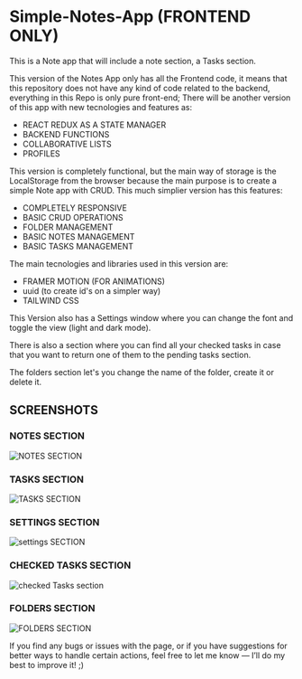 # Simple-Notes-App (FRONTEND ONLY)
This is a Note app that will include a note section, a Tasks section.

This version of the Notes App only has all the Frontend code, it means that this repository does not have any kind of code related to the backend, everything in this Repo is only pure front-end;
There will be another version of this app with new tecnologies and features as:

<ul>
  <li>REACT REDUX AS A STATE MANAGER</li>
  <li>BACKEND FUNCTIONS</li>
  <li>COLLABORATIVE LISTS</li>
  <li>PROFILES</li>
</ul>

This version is completely functional, but the main way of storage is the LocalStorage from the browser because the main purpose is to create a simple Note app with CRUD.
This much simplier version has this features:

<ul>
  <li>COMPLETELY RESPONSIVE</li>
  <li>BASIC CRUD OPERATIONS</li>
  <li>FOLDER MANAGEMENT</li>
  <li>BASIC NOTES MANAGEMENT</li>
  <li>BASIC TASKS MANAGEMENT</li>
</ul>

The main tecnologies and libraries used in this version are:

<ul>
  <li>FRAMER MOTION (FOR ANIMATIONS)</li>
  <li>uuid (to create id's on a simpler way)</li>
  <li>TAILWIND CSS</li>
</ul>

This Version also has a Settings window where you can change the font and toggle the view (light and dark mode).

There is also a section where you can find all your checked tasks in case that you want to return one of them to the pending tasks section.

The folders section let's you change the name of the folder, create it or delete it.

<h2>SCREENSHOTS</h2>

<h3>NOTES SECTION</h3>

![NOTES SECTION](https://github.com/user-attachments/assets/c83fa62b-3484-491e-b716-c14d08acbd85)



<h3>TASKS SECTION</h3>

![TASKS SECTION](https://github.com/user-attachments/assets/fd3124a3-c301-435b-b86f-d5e9e80ef4a8)

<h3>SETTINGS SECTION</h3>

![settings SECTION](https://github.com/user-attachments/assets/81012240-87af-469f-96c3-6cd79b48532f)

<h3>CHECKED TASKS SECTION</h3>

![checked Tasks section](https://github.com/user-attachments/assets/fd020355-ef6f-4a31-b0ef-b5e97f435e4d)

<h3>FOLDERS SECTION</h3>

![FOLDERS SECTION](https://github.com/user-attachments/assets/16d56c42-f014-4e2b-ba5a-944f131ba3d4)


If you find any bugs or issues with the page, or if you have suggestions for better ways to handle certain actions, feel free to let me know — I’ll do my best to improve it! ;)













